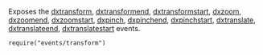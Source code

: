 Exposes the [dxtransform](/api-reference/10%20UI%20Widgets/UI%20Events/dxtransform.md '/Documentation/ApiReference/UI_Widgets/UI_Events/#dxtransform'), [dxtransformend](/api-reference/10%20UI%20Widgets/UI%20Events/dxtransformend.md '/Documentation/ApiReference/UI_Widgets/UI_Events/#dxtransformend'), [dxtransformstart](/api-reference/10%20UI%20Widgets/UI%20Events/dxtransformstart.md '/Documentation/ApiReference/UI_Widgets/UI_Events/#dxtransformstart'), [dxzoom](/api-reference/10%20UI%20Widgets/UI%20Events/dxzoom.md '/Documentation/ApiReference/UI_Widgets/UI_Events/#dxzoom'), [dxzoomend](/api-reference/10%20UI%20Widgets/UI%20Events/dxzoomend.md '/Documentation/ApiReference/UI_Widgets/UI_Events/#dxzoomend'), [dxzoomstart](/api-reference/10%20UI%20Widgets/UI%20Events/dxzoomstart.md '/Documentation/ApiReference/UI_Widgets/UI_Events/#dxzoomstart'), [dxpinch](/api-reference/10%20UI%20Widgets/UI%20Events/dxpinch.md '/Documentation/ApiReference/UI_Widgets/UI_Events/#dxpinch'), [dxpinchend](/api-reference/10%20UI%20Widgets/UI%20Events/dxpinchend.md '/Documentation/ApiReference/UI_Widgets/UI_Events/#dxpinchend'), [dxpinchstart](/api-reference/10%20UI%20Widgets/UI%20Events/dxpinchstart.md '/Documentation/ApiReference/UI_Widgets/UI_Events/#dxpinchstart'), [dxtranslate](/api-reference/10%20UI%20Widgets/UI%20Events/dxtranslate.md '/Documentation/ApiReference/UI_Widgets/UI_Events/#dxtranslate'), [dxtranslateend](/api-reference/10%20UI%20Widgets/UI%20Events/dxtranslateend.md '/Documentation/ApiReference/UI_Widgets/UI_Events/#dxtranslateend'), [dxtranslatestart](/api-reference/10%20UI%20Widgets/UI%20Events/dxtranslatestart.md '/Documentation/ApiReference/UI_Widgets/UI_Events/#dxtranslatestart') events.

    require("events/transform")